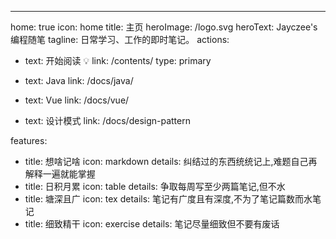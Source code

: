 ---
home: true
icon: home
title: 主页
heroImage: /logo.svg
heroText: Jayczee's 编程随笔
tagline: 日常学习、工作的即时笔记。
actions:
  - text: 开始阅读 💡
    link: /contents/
    type: primary

  - text: Java
    link: /docs/java/

  - text: Vue
    link: /docs/vue/

  - text: 设计模式
    link: /docs/design-pattern

features:
  - title: 想啥记啥
    icon: markdown
    details: 纠结过的东西统统记上,难题自己再解释一遍就能掌握
  - title: 日积月累
    icon: table
    details: 争取每周写至少两篇笔记,但不水
  - title: 塘深且广
    icon: tex
    details: 笔记有广度且有深度,不为了笔记篇数而水笔记
  - title: 细致精干
    icon: exercise
    details: 笔记尽量细致但不要有废话
